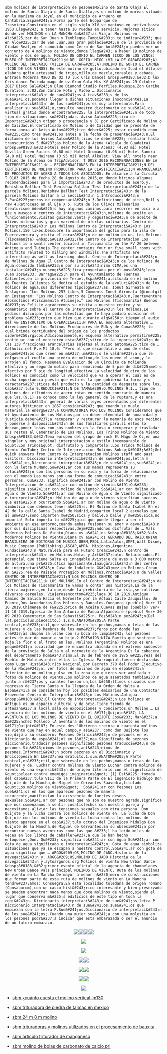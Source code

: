 
```
sbm molinos de interpretación de pezonesMolino de Santa Olaja El molino de Santa Olaja o de Santa Olalla,es un molino de mareas situado en la marisma de Joyel en el municipio de Arnuero en Cantabria,Espa&#241;a.Forma parte del Ecoparque de Trasmiera.Construido en el siglo siglo XIV,se mantuvo en activo hasta 1953.Lleg&#243; a tener hasta 10 ruedas en servicio. Mejores sitios donde ver MOLINOS en LA MANCHA Gu&#237;as Viajar Molinos en Alc&#225;zar de San Juan y Tembleque.Tambi&#233;n te indicar&#233; que en Alc&#225;zar de San Juan,una gran poblaci&#243;n de la provincia de Ciudad Real,en el conocido como Cerro de San Ant&#243;n puedes ver un conjunto de 4 molinos de viento,donde lleg&#243; a haber 19 molinos de viento y dos de agua. MOLINO DE GOFIO EL CARMEN (ICOD DE LOS VINOS) MUSEO DE INTERPRETACI&#211;N DEL GOFIO: MIGO (VILLA DE GARAF&#205;A) MOLINO DEL CALVARIO (VILLA DE GARAF&#205;A).MOLINO DE GOFIO EL CARMEN (ICOD DE LOS VINOS) En este molino de gofio,ubicado en Icod el Alto,se elabora gofio artesanal de trigo,millo,de mezcla,cereales y cebada. Entrada Moderna MaGO DE Oz (D lux Cris Dance) &nbsp;&#0183;&#32;D lux Cris dance Entrada mago de oz.Gran Gala Mis XV A&#241;os 29 Octubre 2017 Disco Sal&#243;n Blue Diamond Studio Perfiles,Rousspa,Zon Caribe Duration: 3:02.Zon Caribe Foto y Video … Diccionario interpretaci&#243;n de sue&#241;os A trav&#233;s de los sue&#241;os,podemos llegar a dichas situaciones insconcientes.La interpretaci&#243;n de los sue&#241;os es muy interesante.Para analizar su sue&#241;o,consulte nuestro diccionario de sue&#241;os virtual gratis donde encontrar&#225; la interpretaci&#243;n de todo tipo de situaciones so&#241;adas. Aviso Autom&#225;tico de Importaci&#243;n origen o procedencia y 3) por Certificado de Molino o de Calidad.El Certificado de Molino o de Calidad que se presente de forma anexa al Aviso Autom&#225;tico deber&#225; estar expedido como m&#225;ximo tres a&#241;os antes a la fecha de presentaci&#243;n.El dictamen de los Avisos Autom&#225;ticos se deber&#225; realizar hasta transcurridos 5 d&#237;as Molino de la Acena (Alcala de Guadaira) &nbsp;&#0183;&#32;Hotels near Molino de la Acena: (4.93 mi) Hotel Sevilla Green Suites (0.68 mi) Hotel Oromana (0.96 mi) Hotel Sandra (4.8 mi) Hotel Mairena (3.95 mi) Hotel Alkalat; View all hotels near Molino de la Acena on TripAdvisor. T 0058 2016 RECOMENDACIONES EN LA INTERPRETACI&#211;N … RECOMENDACIONES EN LA INTERPRETACI&#211;N DEL CERTIFICADO DE MOLINO PRODUCTOR PARA LA CLASIFICACI&#211;N ARANCELARIA DE PRODUCTOS DE ACERO A TODOS LOS ASOCIADOS: En alcance a la Circular T 0183 2015 de fecha 28 de Agosto de 2015,en donde hicimos algunas recomendaciones para la importaci&#243;n de productos de acero,y. Renishaw Ballbar Test Renishaw Ballbar Test Interpretaci&#243;n de la parcela Molinos.Renishaw Ballbar Test Interpretaci&#243;n de la parcela Molinos Saltar a la secci&#243;n 1.Introducci&#243;n 2.Par&#225;metros de compensaci&#243;n 3.Definiciones de pitch,Roll y Yaw 4.Retroceso en el Eje X 5. Ruta de los Olivos Milenarios Creaturisme Adem&#225;s hay algunos caminos,para recorrer en bici o a pie y museos o centros de interpretaci&#243;n,molinos de aceite en funcionamiento,visitas guiadas,venta y degustaci&#243;n de aceite de olivos milenarios y gran variedad de ofertas culinarias. Centro de Interpretaci&#243;n Los Molinos Centro de Interpretaci&#243;n Los Molinos.150 likes.Descubre la importancia del gofio para la isla de Fuerteventura y visita el coraz&#243;n de un molino en un. Los Molinos (Tiscamanita) &nbsp;&#0183;&#32;The Centro de Interpretacion Los Molinos is a small center located in Tiscamanita on the FV 20 between Antingua and Tuineja.The center contains four or five small rooms with artifacts related to milling and windmills,The artifacts are interesting as well as learning about. Centro de Interpretaci&#243;n de Molinos de Agua El Centro de Interpretaci&#243;n de los Molinos de Agua,conocido tambi&#233;n por su acr&#243;nimo CIMA,es una instalaci&#243;n museogr&#225;fica proyectada por el muse&#243;logo Juan Jos&#233; Barrag&#225;n para el Ayuntamiento de Fuentes Calientes,en la provincia de Teruel,Espa&#241;a,situada en el molino de Fuentes Calientes.Se dedica al estudio de la evoluci&#243;n de los molinos de agua,sus diferentes tipolog&#237;as. Ionut Girneata on Instagram: “Los Molinos 257 Likes,5 Comments Ionut Girneata (@ionutgi) on Instagram: “Los Molinos Centro de Interpretaci&#243;n,Fuerteventura #losmolinos #tiscamanita #tuineje…” Los Molinos (Tiscamanita) Buenos d&#237;as Feli.Le agradecemos su visita a nuestro centro y su comentario sobre el Centro de Interpretaci&#243;n los Molinos.Le pedimos disculpas por las molestias que le haya podido ocasionar el problema t&#233;cnico que hizo que durante alg&#250;n tiempo el audio del v& INSTRUCTIVO DE OPERACI&#211;N PARA EL esquema alternativo … directamente de los Molinos Productores de EUA y de Canad&#225; lo cual brinda certidumbre del origen de los productos sider&#250;rgicos.Adicionalmente,el esquema alternativo permitir&#225; continuar con el monitoreo estad&#237;stico de la importaci&#243;n de las 138 fracciones arancelarias sujetas al aviso autom&#225;tico de … Catholic.net P.e.Mt 18,6: “Pero al que escandalice a uno de estos peque&#241;os que creen en m&#237;,m&#225;s le valdr&#237;a que le colgasen al cuello una piedra de molino,de las mueve el asno,y lo arrojen al fondo. Resumen Evaluacion de un Circuito de Molienda efectiva y un segundo molino para remolienda de 5 pie de di&#225;metro efectivo por 5 pie de longitud efectiva.La velocidad de giro de los molinos es conocida como la velocidad que va a operar el cual es de mucha importancia puesto que esta es la que gobierna la forma y o caracter&#237;sticas del producto y la cantidad de desgaste sobre los. Cap&#237;tulo 9.REDUCCI&#211;N DE TAMA&#209;O.MOLINOS 9.1.… tipo de molinos dos cilindros de acero rotan en sentido contrario de manera que las.(9.1) se conoce como la ley general de la ruptura,y es una interpretaci&#243;n general de varias leyes presentadas por diferentes autores.Rittinger en 1867 consider&#243; que cuando se muele material,la energ&#237;a CONVOCATORIA POR LOS MOLINOS Consideramos que el Ayuntamiento de Los Molinos,por un deber elemental de humanidad y justicia,deber&#237;a recuperar y restaurar la memoria de esos vecinos y ponerse a disposici&#243;n de sus familiares para,si estos lo desean,poner losas con sus nombres en la fosa o recuperar y trasladar sus restos al Cementerio de Los Molinos. Los Trinos Molinos de Viento &nbsp;&#0183;&#32;Tema europeo del grupo de rock El Mago de Oz,en una singular y muy original interpretacion a estilo incomparable de &quot;Los Trinos&quot; disfrutalo y compartelo!.Los Trinos Molinos de Viento YouTube; Centro de Interpretacion Molinos &nbsp;&#0183;&#32;Get quick answers from Centro de Interpretacion Molinos staff and past visitors. Diccionario interpretaci&#243;n de sue&#241;os,letra m Sue&#241;os,Diccionario interpretaci&#243;n de sue&#241;os,sue&#241;os con la letra M.Mano.So&#241;ar con sus manos representa su relaci&#243;n con las personas en su vida y su forma de relacionarse con el mundo.Las manos son una forma de comunicaci&#243;n entre personas. Qu&#233; significa so&#241;ar con Molino de Viento Interpretacion de so&#241;ar con molino de viento.&#191;Qu&#233; significa so&#241;ar con molino de viento? So&#241;ar con Molino de Agua o de Viento.So&#241;ar con Molino de Agua o de Viento significado e interpretaci&#243;n: Molino de agua o de viento significan sucesos que est&#225;n ocurriendo.So&#241;ar con molino de agua o de viento simboliza que debemos tener m&#225;s. El Molino de Santa Isabel En el 42 de la calle Santa Isabel de Madrid,comparten local 2 escuelas que al un&#237;sono imparten m&#250;sica y baile,o baile y m&#250;sica,no importa! Solo importa lo m&#225;gico que puede llegar a ser el ambiente en ese entorno,cuando ambas fusionan su amor y devoci&#243;n por sus disciplinas respectivas,dej&#225;ndonos disfrutar de … Vals Modernos Molinos De Viento,Diana xv a&#241;os &nbsp;&#0183;&#32;Vals Modernos Molinos De Viento,Diana xv a&#241;os GERARDO DEL RAZO.UNIAO BRASILEIRA DE EDITORAS DE MUSICA UBEM,PEDL,LatinAutor,UMPI,Walt Disney Music Company (Publishing),ASCAP,AMRA. Misiones,Argentina Fundaci&#243;n Naturaleza para el Futuro Creaci&#243;n centro de interpretaci&#243;n en Molinos.Notas y Art&#237;culos Relacionados.El potencial que tiene Salta es innegable.Avistaje de aves a 3.000 metros de altura,una pr&#225;ctica apasionante.Inauguraci&#243;n del centro de interpretaci&#243;n Casa de Indalecio G&#243;mez en Molinos.Crean un &#225;rea de Paisaje Protegido en Molinos.Protecci&#243;n de Valles CENTRO DE INTERPRETACI&#211;N LOS MOLINOS CENTRO DE INTERPRETACI&#211;N LOS MOLINOS.En el Centro de Interpretaci&#243;n de los Molinos de Tiscamanita te vamos a contar una historia.La de la tierra majorera,en la que,desde la prehistoria de la isla,se cultivan diversos cereales. Viajerosencortom&#225;laga 30 10 2019.Antiguo Camino de Salida Hacia el Noroeste por la Actual Calle Zauquillo; Un Puente,Dos Acueductos,Dos Molinos y Bancales.Yunquera (pueblo) Ver+ 17 10 2019.Chimenea de F&#225;brica de Aceite.Cuevas Bajas (pueblo) Ver+ 11 10 2019.Iglesia de San Antonio de Padua.Alpandeire (pueblo) Ver+ 30 09 2019.Cementerio de San Sebasti&#225;n. Pez&#243;n pez&#243;n(Del lat.pecciolus,piececito.) 1.s.m.ANATOM&#205;A Parte central,er&#233;ctil,que sobresale en los pechos,mamas o tetas de las mujeres y de las hembras de los mam&#237;feros por donde las cr&#237;as chupan la leche con su boca se limpi&#243; los pezones antes de dar de mamar a su hijo.2.BOT&#193;NICA Ramita que sostiene la hoja,la flor o el fruto en las. Molinos (Argentina) Molinos es una peque&#241;a localidad que se encuentra ubicada en el extremo sudoeste de la provincia de Salta y al noroeste de la Argentina.Es la cabecera del departamento hom&#243;nimo.El 18 de febrero de 1975 &#225;reas del Pueblo de Molinos,entre ellas la Iglesia Parroquial,fueron declaradas como Lugar Hist&#243;rico Nacional por Decreto 370 del Poder Ejecutivo de la Naci&#243;n. ver fotos de molinos de agua en espa&#241;a Interior de un molino,pulsa en la zona que quieres ver ampliada + fotos de molinos de viento,Los molinos de agua asentados tambi&#233;n junto a r&#237;os y canales fueron un,Los &#250;ltimos cruzados que regresan de Tierra Santa y la llegada de la Orden de Malta a Espa&#241;a se consideran hoy los posibles emisarios de una.Contactar Proveedor Centro de Interpretaci&#243;n Los Molinos.Antigua. &nbsp;&#0183;&#32;El Centro de Interpretaci&#243;n Los Molinos en Antigua es un espacio cultural y de ocio.Tiene tienda de artesan&#237;a local,sala de exposiciones y conciertos,un Molino … La aventura de los molinos de viento en el &#171;Quijote&#187; LA AVENTURA DE LOS MOLINOS DE VIENTO EN EL QUIJOTE Jos&#233; Mar&#237;a S&#225;nchez Molledo lA aventura de los molinos de viento en el &#171;Quijote&#187; En esto des~'Ubrieron treinta o cuarenta molinos de viento que hay en aquel campo,y as&#237; como don Quijote los vio,dijo a su escudero: Pezones Definici&#243;n de pezones en el Diccionario de espa&#241;ol en l&#237;nea.Significado de pezones diccionario.traducir pezones significado pezones traducci&#243;n de pezones Sin&#243;nimos de pezones,ant&#243;nimos de pezones.Informaci&#243;n sobre pezones en el Diccionario y Enciclopedia En L&#237;nea Gratuito.1.s.m.ANATOM&#205;A Parte central,er&#233;ctil,que sobresale en los pechos,mamas o tetas de las mujeres y de. Luchar contra molinos de viento Luchar contra molinos de viento es una expresi&#243;n de origen literario con el significado de &quot;pelear contra enemigos imaginarios&quot;.[1] Est&#225; tomada del cap&#237;tulo VIII de la Primera Parte de El ingenioso hidalgo Don Quijote de la Mancha,de Miguel de Cervantes Saavedra,titulado &quot;Los molinos de viento&quot;. So&#241;ar con Pezones Los sue&#241;os en los que aparecen pezones de manera recurrente,manifiestan la existencia de fuertes deseos sexuales.So&#241;ar con pezones que no son de nuestro agrado,significa que nos comenzamos a sentir insatisfechos con nuestra pareja y necesitamos aliviar las tensiones sexuales con otra persona. Don Quijote y la lucha contra los molinos de viento en. La lucha de Don Quijote con los molinos de viento.La lucha contra los molinos de viento aparece en el cap&#237;tulo octavo del Ingenioso hidalgo Don Quijote de la Mancha,de Miguel de Cervantes.En su obsesi&#243;n por encontrar nuevas aventuras como las que &#233;l ha leido miles de veces en los libros de caballer&#237;a que le han hecho enloquecer,Don. Qu&#233; significa so&#241;ar con Agua So&#241;ar con Gota de agua significado e interpretaci&#243;n: Gota de agua simboliza situaciones que ya se escapan a nuestro control.So&#241;ar con gota de agua significa que … ARGO&#209;OS,MOLINO DE JADO.Historia de la navegaci&#243;n y. ARGO&#209;OS,MOLINO DE JADO.Historia de la navegaci&#243;n y.aytoargonos.org Molinos de viento New Urban Dance &nbsp;&#0183;&#32;primer evento oficial de la agencia de chambelanes New Urban Dance vals principal MOLINOS DE VIENTO. Ruta de los molinos de viento en La Mancha De mayor a menor n&#250;mero de construcciones que forman parte de esta ruta de molinos de viento en La Mancha tendr&#237;amos: Consuegra.En esta localidad toledana de origen romano (Consaburum),con un casco hist&#243;rico interesante y bien preservado se pueden encontrar nada menos que doce molinos de viento,siendo el lugar que conserva m&#225;s edificios de este tipo en toda la regi&#243;n. Diccionario interpretaci&#243;n de sue&#241;os,letra P Diccionario interpretaci&#243;n de sue&#241;os,sue&#241;os que empiezan con la letra P.Sue&#241;os.Diccionario de interpretaci&#243;n de los sue&#241;os;.Cuando una mujer sue&#241;a con una molestia en los pezones podr&#237;a indicar que esta embarazada o ser el anuncio de un futuro embarazo. 
```

<div align="center">

<a href="https://es-mill.shibang-china.com/github&k=sbm+molinos+de+interpretaci%C3%B3n+de+pezones"><img src="https://static.shibang-china.com/es/mill/index.jpg"></a><a href="https://es-mill.shibang-china.com/materials.htmlgithub&k=sbm+molinos+de+interpretaci%C3%B3n+de+pezones"><img src="https://static.shibang-china.com/es/mill/materials.jpg"></a><a href="https://es-mill.shibang-china.com/about.htmlgithub&k=sbm+molinos+de+interpretaci%C3%B3n+de+pezones"><img src="https://static.shibang-china.com/es/mill/about.jpg"></a><a href="https://es-mill.shibang-china.com/contact.htmlgithub&k=sbm+molinos+de+interpretaci%C3%B3n+de+pezones"><img src="https://static.shibang-china.com/es/mill/contact.jpg"></a>

<a href="https://es-mill.shibang-china.com/github&k=sbm+molinos+de+interpretaci%C3%B3n+de+pezones"><img src="https://static.shibang-china.com/es/mill/banner.jpg"></a>

<a href="https://swt.shibang-china.com/github&k=sbm+molinos+de+interpretaci%C3%B3n+de+pezones"><img src="https://static.shibang-china.com/es/mill/chat.jpg"></a>

<a href="https://es-mill.shibang-china.com/products/vertical-roller-mill.htmlgithub&k=sbm+molinos+de+interpretaci%C3%B3n+de+pezones"><img src="https://static.shibang-china.com/es/mill/vertical.jpg"></a><a href="https://es-mill.shibang-china.com/products/raymond-mill.htmlgithub&k=sbm+molinos+de+interpretaci%C3%B3n+de+pezones"><img src="https://static.shibang-china.com/es/mill/raymond.jpg"></a>

<a href="https://es-mill.shibang-china.com/products/ultrafine-grinding-mill.htmlgithub&k=sbm+molinos+de+interpretaci%C3%B3n+de+pezones"><img src="https://static.shibang-china.com/es/mill/ultrafine.jpg"></a><a href="https://es-mill.shibang-china.com/products/trapezium-grinding-mill.htmlgithub&k=sbm+molinos+de+interpretaci%C3%B3n+de+pezones"><img src="https://static.shibang-china.com/es/mill/trapezium.jpg"></a>

<a href="https://es-mill.shibang-china.com/products/ball-mill.htmlgithub&k=sbm+molinos+de+interpretaci%C3%B3n+de+pezones"><img src="https://static.shibang-china.com/es/mill/ball.jpg"></a><a href="https://es-mill.shibang-china.com/products/hammer-mill.htmlgithub&k=sbm+molinos+de+interpretaci%C3%B3n+de+pezones"><img src="https://static.shibang-china.com/es/mill/hammer.jpg"></a>

<a href="https://swt.shibang-china.com/github&k=sbm+molinos+de+interpretaci%C3%B3n+de+pezones"><img src="https://static.shibang-china.com/es/mill/case.jpg"></a>

</div>


* [sbm ¿cuánto cuesta el molino vertical lm130 ](sbm%20%C2%BFcu%C3%A1nto%20cuesta%20el%20molino%20vertical%20lm130%20.md)

* [sbm trituradora de piedra de talmac en mexico](sbm%20trituradora%20de%20piedra%20de%20talmac%20en%20mexico.md)

* [sbm 24 m  8 m molino](sbm%2024%20m%20%208%20m%20molino.md)

* [sbm trituradoras y molinos utilizados en el procesamiento de bauxita](sbm%20trituradoras%20y%20molinos%20utilizados%20en%20el%20procesamiento%20de%20bauxita.md)

* [sbm artículo triturador de manganeso](sbm%20art%C3%ADculo%20triturador%20de%20manganeso.md)

* [sbm molino de bolas de carbonato de calcio pri](sbm%20molino%20de%20bolas%20de%20carbonato%20de%20calcio%20pri.md)